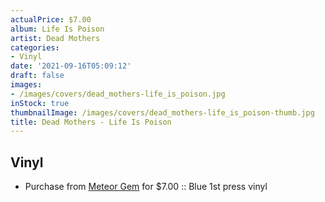 ```yaml
---
actualPrice: $7.00
album: Life Is Poison
artist: Dead Mothers
categories:
- Vinyl
date: '2021-09-16T05:09:12'
draft: false
images:
- /images/covers/dead_mothers-life_is_poison.jpg
inStock: true
thumbnailImage: /images/covers/dead_mothers-life_is_poison-thumb.jpg
title: Dead Mothers - Life Is Poison
---
```


## Vinyl
* Purchase from [Meteor Gem](https://meteor-gem.com/products/dead-mothers-life-is-poison-7) for $7.00 :: Blue 1st press vinyl
